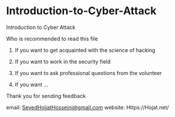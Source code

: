 # Introduction-to-Cyber-Attack
Introduction to Cyber Attack

Who is recommended to read this file

1. If you want to get acquainted with the science of hacking

2. If you want to work in the security field

3. If you want to ask professional questions from the volunteer

4. If you want ...

Thank you for sending feedback

email: SeyedHojjatHosseini@gmail.com
website: Https://Hojat.net/
